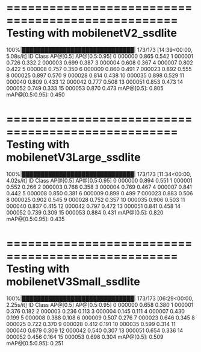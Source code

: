 ==================================================
Testing with mobilenetV2_ssdlite
==================================================
100%|██████████████████████████████| 173/173 [14:39<00:00,  5.08s/it]
ID   Class            AP@[0.5]     AP@[0.5:0.95]
0    000000              0.865        0.542
1    000001              0.726        0.332
2    000003              0.699        0.387
3    000004              0.608        0.367
4    000007              0.802        0.422
5    000008              0.757        0.350
6    000009              0.860        0.491
7    000023              0.892        0.555
8    000025              0.897        0.570
9    000028              0.814        0.438
10   000035              0.898        0.529
11   000040              0.809        0.433
12   000042              0.777        0.508
13   000051              0.853        0.473
14   000052              0.749        0.333
15   000053              0.870        0.473
mAP@[0.5]: 0.805
mAP@[0.5:0.95]: 0.450

==================================================
Testing with mobilenetV3Large_ssdlite
==================================================
100%|██████████████████████████████| 173/173 [11:34<00:00,  4.02s/it]
ID   Class            AP@[0.5]     AP@[0.5:0.95]
0    000000              0.894        0.551
1    000001              0.552        0.266
2    000003              0.768        0.358
3    000004              0.769        0.467
4    000007              0.841        0.442
5    000008              0.850        0.381
6    000009              0.899        0.499
7    000023              0.883        0.506
8    000025              0.902        0.545
9    000028              0.752        0.357
10   000035              0.906        0.503
11   000040              0.837        0.415
12   000042              0.797        0.472
13   000051              0.841        0.458
14   000052              0.739        0.309
15   000053              0.884        0.431
mAP@[0.5]: 0.820
mAP@[0.5:0.95]: 0.435

==================================================
Testing with mobilenetV3Small_ssdlite
==================================================
100%|██████████████████████████████| 173/173 [06:29<00:00,  2.25s/it]
ID   Class            AP@[0.5]     AP@[0.5:0.95]
0    000000              0.658        0.380
1    000001              0.376        0.182
2    000003              0.236        0.113
3    000004              0.145        0.111
4    000007              0.430        0.199
5    000008              0.388        0.108
6    000009              0.507        0.276
7    000023              0.646        0.345
8    000025              0.722        0.370
9    000028              0.412        0.191
10   000035              0.599        0.314
11   000040              0.679        0.309
12   000042              0.540        0.307
13   000051              0.654        0.336
14   000052              0.456        0.164
15   000053              0.698        0.304
mAP@[0.5]: 0.509
mAP@[0.5:0.95]: 0.251